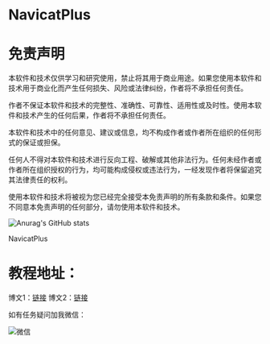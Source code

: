 # NavicatPlus
# 免责声明
 

本软件和技术仅供学习和研究使用，禁止将其用于商业用途。如果您使用本软件和技术用于商业化而产生任何损失、风险或法律纠纷，作者将不承担任何责任。

作者不保证本软件和技术的完整性、准确性、可靠性、适用性或及时性。使用本软件和技术产生的任何后果，作者将不承担任何责任。

本软件和技术中的任何意见、建议或信息，均不构成作者或作者所在组织的任何形式的保证或担保。

任何人不得对本软件和技术进行反向工程、破解或其他非法行为。任何未经作者或作者所在组织授权的行为，均可能构成侵权或违法行为，一经发现作者将保留追究其法律责任的权利。

使用本软件和技术将被视为您已经完全接受本免责声明的所有条款和条件。如果您不同意本免责声明的任何部分，请勿使用本软件和技术。

![Anurag's GitHub stats](https://github-readme-stats.vercel.app/api?username=libin9iOak&show_icons=true&theme=cobalt)


NavicatPlus
# 教程地址： 
博文1：[链接](https://libin9ioak.blog.csdn.net/article/details/131745193)
博文2：[链接](https://libin9ioak.blog.csdn.net/article/details/131684045)


如有任务疑问加我微信：


![微信](https://devpress.csdnimg.cn/6b09a41f054546f1b8480ffa5f15eef1.jpg)

